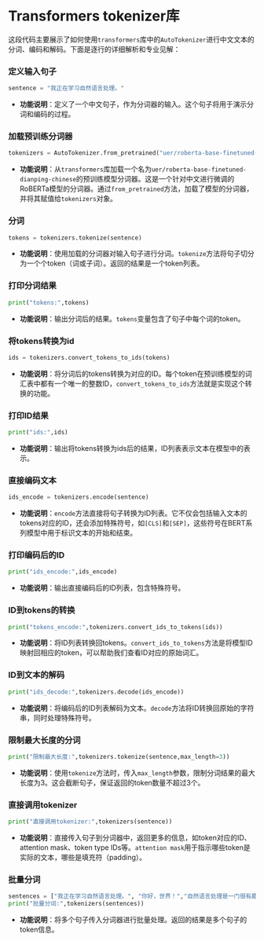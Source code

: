 # Transformers tokenizer库

这段代码主要展示了如何使用`transformers`库中的`AutoTokenizer`进行中文文本的分词、编码和解码。下面是逐行的详细解析和专业见解：

### **定义输入句子**

```python
sentence = "我正在学习自然语言处理。" 
```

- **功能说明**：定义了一个中文句子，作为分词器的输入。这个句子将用于演示分词和编码的过程。

###  **加载预训练分词器**

```python
tokenizers = AutoTokenizer.from_pretrained("uer/roberta-base-finetuned-dianping-chinese")
```

- **功能说明**：从`transformers`库加载一个名为`uer/roberta-base-finetuned-dianping-chinese`的预训练模型分词器。这是一个针对中文进行微调的RoBERTa模型的分词器。通过`from_pretrained`方法，加载了模型的分词器，并将其赋值给`tokenizers`对象。

###  **分词**

```python
tokens = tokenizers.tokenize(sentence) 
```

- **功能说明**：使用加载的分词器对输入句子进行分词。`tokenize`方法将句子切分为一个个token（词或子词）。返回的结果是一个token列表。

### **打印分词结果**

```python
print("tokens:",tokens)
```

- **功能说明**：输出分词后的结果。`tokens`变量包含了句子中每个词的token。

### **将tokens转换为id**

```python
ids = tokenizers.convert_tokens_to_ids(tokens)
```

- **功能说明**：将分词后的tokens转换为对应的ID。每个token在预训练模型的词汇表中都有一个唯一的整数ID，`convert_tokens_to_ids`方法就是实现这个转换的功能。

### **打印ID结果**

```python
print("ids:",ids)
```

- **功能说明**：输出将tokens转换为ids后的结果，ID列表表示文本在模型中的表示。

### **直接编码文本**

```python
ids_encode = tokenizers.encode(sentence)
```

- **功能说明**：`encode`方法直接将句子转换为ID列表。它不仅会包括输入文本的tokens对应的ID，还会添加特殊符号，如`[CLS]`和`[SEP]`，这些符号在BERT系列模型中用于标识文本的开始和结束。

### **打印编码后的ID**

```python
print("ids_encode:",ids_encode)
```

- **功能说明**：输出直接编码后的ID列表，包含特殊符号。

### **ID到tokens的转换**

```python
print("tokens_encode:",tokenizers.convert_ids_to_tokens(ids))
```

- **功能说明**：将ID列表转换回tokens。`convert_ids_to_tokens`方法是将模型ID映射回相应的token，可以帮助我们查看ID对应的原始词汇。

### **ID到文本的解码**

```python
print("ids_decode:",tokenizers.decode(ids_encode))
```

- **功能说明**：将编码后的ID列表解码为文本。`decode`方法将ID转换回原始的字符串，同时处理特殊符号。

### **限制最大长度的分词**

```python
print("限制最大长度:",tokenizers.tokenize(sentence,max_length=3))
```

- **功能说明**：使用`tokenize`方法时，传入`max_length`参数，限制分词结果的最大长度为3。这会截断句子，保证返回的token数量不超过3个。

### **直接调用tokenizer**

```python
print("直接调用tokenizer:",tokenizers(sentence))
```

- **功能说明**：直接传入句子到分词器中，返回更多的信息，如token对应的ID、attention mask、token type IDs等。`attention mask`用于指示哪些token是实际的文本，哪些是填充符（padding）。

### **批量分词**

```python
sentences = ["我正在学习自然语言处理。", "你好，世界！","自然语言处理是一门很有趣的学科。"]
print("批量分词:",tokenizers(sentences))
```

- **功能说明**：将多个句子传入分词器进行批量处理。返回的结果是多个句子的token信息。


